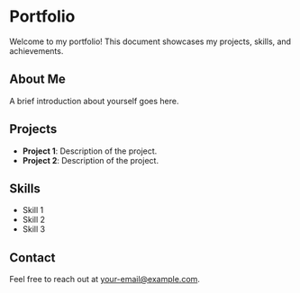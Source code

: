 # Portfolio

Welcome to my portfolio! This document showcases my projects, skills, and achievements.

## About Me
A brief introduction about yourself goes here.

## Projects
- **Project 1**: Description of the project.
- **Project 2**: Description of the project.

## Skills
- Skill 1
- Skill 2
- Skill 3

## Contact
Feel free to reach out at [your-email@example.com](mailto:your-email@example.com).
